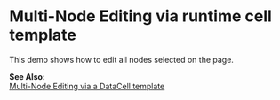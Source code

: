 # Multi-Node Editing via runtime cell template


<p>This demo shows how to edit all nodes selected on the page.</p><p><strong>See Also:</strong><br />
<a href="https://www.devexpress.com/Support/Center/p/E1314">Multi-Node Editing via a DataCell template</a></p>

<br/>


